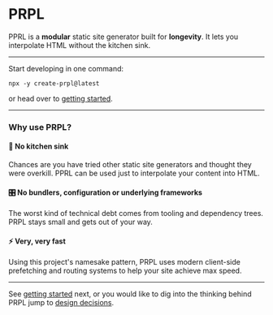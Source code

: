 <!--
title: PRPL
slug: /
order: 01
-->

# PRPL

PPRL is a **modular** static site generator built for **longevity**. It lets you interpolate HTML without the kitchen sink.

---

Start developing in one command:

```shell
npx -y create-prpl@latest
```

or head over to [getting started](getting-started).

---

### Why use PRPL?

#### 🚰 No kitchen sink

Chances are you have tried other static site generators and thought they were overkill. PPRL can be used just to interpolate your content into HTML.

#### 🎛 No bundlers, configuration or underlying frameworks

The worst kind of technical debt comes from tooling and dependency trees. PRPL stays small and gets out of your way.

#### ⚡️ Very, very fast
Using this project's namesake pattern, PRPL uses modern client-side prefetching and routing systems to help your site 
achieve max speed.

---

See [getting started](/getting-started) next, or you would like to dig into the thinking behind PRPL jump to [design decisions](design-decisions).